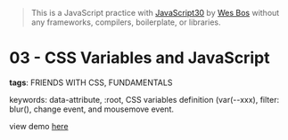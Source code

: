 > This is a JavaScript practice with [JavaScript30](https://javascript30.com/) by [Wes Bos](https://github.com/wesbos) without any frameworks, compilers, boilerplate, or libraries.

# 03 - CSS Variables and JavaScript
**tags**: FRIENDS WITH CSS, FUNDAMENTALS

keywords: data-attribute, :root, CSS variables definition (var(--xxx), filter: blur(), change event, and mousemove event.

view demo [here](https://gnovo.github.io/JS30/03-CSS_Variables_and_JavaScript/index.html)
